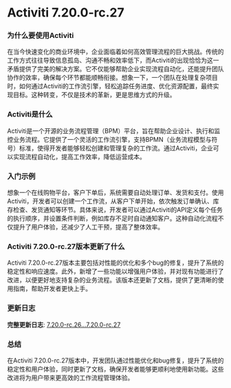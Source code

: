 # Activiti 7.20.0-rc.27
### 为什么要使用Activiti

在当今快速变化的商业环境中，企业面临着如何高效管理流程的巨大挑战。传统的工作方式往往导致信息孤岛、沟通不畅和效率低下，而Activiti的出现恰恰为这一矛盾提供了完美的解决方案。它不仅能够帮助企业实现流程自动化，还能提升团队协作的效率，确保每个环节都能顺畅衔接。想象一下，一个团队在处理复杂项目时，如何通过Activiti的工作流引擎，轻松追踪任务进度、优化资源配置，最终实现目标。这种转变，不仅是技术的革新，更是思维方式的升级。

### Activiti是什么

Activiti是一个开源的业务流程管理（BPM）平台，旨在帮助企业设计、执行和监控业务流程。它提供了一个灵活的工作流引擎，支持BPMN（业务流程模型与符号）标准，使得开发者能够轻松创建和管理复杂的工作流。通过Activiti，企业可以实现流程自动化，提高工作效率，降低运营成本。

### 入门示例

想象一个在线购物平台，客户下单后，系统需要自动处理订单、发货和支付。使用Activiti，开发者可以创建一个工作流，从客户下单开始，依次触发订单确认、库存检查、发货通知等环节。具体来说，开发者可以通过Activiti的API定义每个任务的执行顺序，并设置条件判断，例如库存不足时自动通知客户。这种自动化流程不仅提升了用户体验，还减少了人工干预，提高了整体效率。

### Activiti 7.20.0-rc.27版本更新了什么

Activiti 7.20.0-rc.27版本主要包括对性能的优化和多个bug的修复，提升了系统的稳定性和响应速度。此外，新增了一些功能以增强用户体验，并对现有功能进行了改进，以便更好地支持复杂的业务流程。该版本还更新了文档，提供了更清晰的使用指南，帮助开发者更快上手。

### 更新日志

**完整更新日志**: [7.20.0-rc.26...7.20.0-rc.27](https://github.com/Activiti/Activiti/compare/7.20.0-rc.26...7.20.0-rc.27)

### 总结

在Activiti 7.20.0-rc.27版本中，开发团队通过性能优化和bug修复，提升了系统的稳定性和用户体验，同时更新了文档，确保开发者能够更顺利地使用新功能。这些改进将为用户带来更高效的工作流程管理体验。